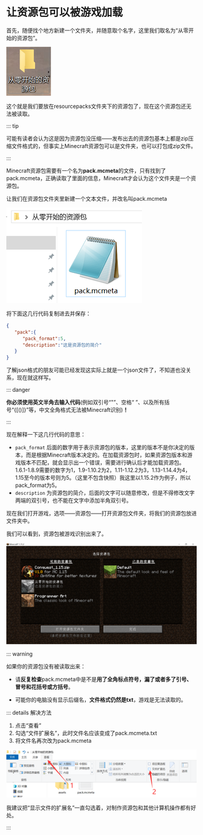 # 让资源包可以被游戏加载

首先，随便找个地方新建一个文件夹，并随意取个名字，这里我们取名为“从零开始的资源包”。

![image-20200618125747298](pack.mcmeta.assets/image-20200618125747298.png)

这个就是我们要放在resourcepacks文件夹下的资源包了，现在这个资源包还无法被读取。

::: tip

可能有读者会认为这是因为资源包没压缩——发布出去的资源包基本上都是zip压缩文件格式的，但事实上Minecraft资源包可以是文件夹，也可以打包成zip文件。

:::

Minecraft资源包需要有一个名为**pack.mcmeta**的文件，只有找到了pack.mcmeta，正确读取了里面的信息，Minecraft才会认为这个文件夹是一个资源包。

让我们在资源包文件夹里新建一个文本文件，并改名叫pack.mcmeta

![image-20200706092456855](pack.mcmeta.assets/image-20200706092456855.png)

将下面这几行代码复制进去并保存：

```json
{
   "pack":{
      "pack_format":5,
      "description":"这是资源包的简介"
   }
}
```

了解json格式的朋友可能已经发现这实际上就是一个json文件了，不知道也没关系，现在就这样写。

::: danger

**你必须使用英文半角去输入代码**(例如双引号“"”、空格“ ”、以及所有括号“{[()]}”等，中文全角格式无法被Minecraft识别)**！**

:::

现在解释一下这几行代码的意思：

- `pack_format` 后面的数字用于表示资源包的版本，这里的版本不是你决定的版本，而是根据Minecraft版本决定的。在加载资源包时，如果资源包版本和游戏版本不匹配，就会显示出一个错误，需要进行确认后才能加载资源包。1.6.1-1.8.9需要的数字为1，1.9-1.10.2为2，1.11-1.12.2为3，1.13-1.14.4为4，1.15至今的版本号则为5。（这里不包含快照）我这里以1.15.2作为例子，所以pack_format为5。
- `description` 为资源包的简介，后面的文字可以随意修改，但是不得修改文字两端的双引号，也不能在文字中添加半角双引号。

现在我们打开游戏，选项——资源包——打开资源包文件夹，将我们的资源包放进文件夹中。

我们可以看到，资源包被游戏识别出来了。

![image-20200708094637853](pack.mcmeta.assets/image-20200708094637853.png)

::: warning

如果你的资源包没有被读取出来：

- 请**反复检查**pack.mcmeta中是不是**用了全角标点符号，漏了或者多了引号、冒号和花括号或方括号**。

- 可能你的电脑没有显示后缀名，**文件格式仍然是txt**，游戏是无法读取的。

::: details 解决方法

  1. 点击“查看”
  2. 勾选“文件扩展名”，此时文件名应该变成了pack.mcmeta.txt
  3. 将文件名再次改为pack.mcmeta

![image-20200618141259137](pack.mcmeta.assets/image-20200618141259137.png)

我建议把“显示文件的扩展名”一直勾选着，对制作资源包和其他计算机操作都有好处。

:::

<br/><br/><Vssue/>